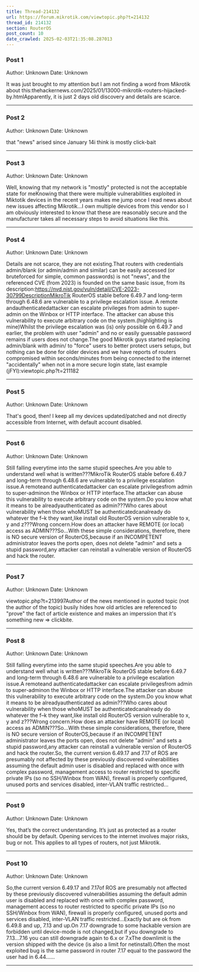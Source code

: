 ```yaml
---
title: Thread-214132
url: https://forum.mikrotik.com/viewtopic.php?t=214132
thread_id: 214132
section: RouterOS
post_count: 10
date_crawled: 2025-02-03T21:35:08.287013
---
```


### Post 1
Author: Unknown
Date: Unknown

It was just brought to my attention but I am not finding a word from Mikrotik about this:thehackernews.com/2025/01/13000-mikrotik-routers-hijacked-by.htmlApparently, it is just 2 days old discovery and details are scarce.

---
### Post 2
Author: Unknown
Date: Unknown

that "news" arised since January 14i think is mostly click-bait

---
### Post 3
Author: Unknown
Date: Unknown

Well, knowing that my network is "mostly" protected is not the acceptable state for meKnowing that there were multiple vulnerabilities exploited in Miktotik devices in the recent years makes me jump once I read news about new issues affecting Mikrotik...I own multiple devices from this vendor so I am obviously interested to know that these are reasonably secure and the manufacturer takes all necessary steps to avoid situations like this.

---
### Post 4
Author: Unknown
Date: Unknown

Details are not scarce, they are not existing.That routers with credentials admin/blank (or admin/admin and  similar) can be easily accessed (or bruteforced for simple, common passwords) is not "news", and the referenced CVE (from 2023) is founded on the same basic issue, from its description:https://nvd.nist.gov/vuln/detail/CVE-2023-30799DescriptionMikroTik RouterOS stable before 6.49.7 and long-term through 6.48.6 are vulnerable to a privilege escalation issue. A remote andauthenticatedattacker can escalate privileges from admin to super-admin on the Winbox or HTTP interface. The attacker can abuse this vulnerability to execute arbitrary code on the system.(highlighting is mine)Whilst the privilege escalation was (is) only possible on 6.49.7 and earlier, the problem with user "admin" and no or easily guessable password remains if users does not change.The good Mikrotik guys started replacing admin/blank with admin/<complex unique password> to "force" users to better protect users setups, but nothing can be done for older devices and we have reports of routers compromised within seconds/minutes from being connected to the internet "accidentally" when not in a more secure login state, last example (jFYI):viewtopic.php?t=211182

---
### Post 5
Author: Unknown
Date: Unknown

That's good, then! I keep all my devices updated/patched and not directly accessible from Internet, with default account disabled.

---
### Post 6
Author: Unknown
Date: Unknown

Still falling everytime into the same stupid speeches.Are you able to understand well what is written???MikroTik RouterOS stable before 6.49.7 and long-term through 6.48.6 are vulnerable to a privilege escalation issue.A remoteand authenticatedattacker can escalate privilegesfrom admin to super-adminon the Winbox or HTTP interface.The attacker can abuse this vulnerability to execute arbitrary code on the system.Do you know what it means to be alreadyauthenticated as admin???Who cares about vulnerability when those whoMUST be authenticatedcanalready do whatever the f–k they want,like install old RouterOS version vulnerable to x, y and z???Wrong concern.How does an attacker have REMOTE (or local) access as ADMIN???So...With these simple considerations, therefore, there is NO secure version of RouterOS,because if an INCOMPETENT administrator leaves the ports open, does not delete "admin" and sets a stupid password,any attacker can reinstall a vulnerable version of RouterOS and hack the router.

---
### Post 7
Author: Unknown
Date: Unknown

viewtopic.php?t=213997Author of the news mentioned in quoted topic (not the author of the topic) busily hides how old articles are referenced to "prove" the fact of article existence and makes an imperssion that it's something new => clickbite.

---
### Post 8
Author: Unknown
Date: Unknown

Still falling everytime into the same stupid speeches.Are you able to understand well what is written???MikroTik RouterOS stable before 6.49.7 and long-term through 6.48.6 are vulnerable to a privilege escalation issue.A remoteand authenticatedattacker can escalate privilegesfrom admin to super-adminon the Winbox or HTTP interface.The attacker can abuse this vulnerability to execute arbitrary code on the system.Do you know what it means to be alreadyauthenticated as admin???Who cares about vulnerability when those whoMUST be authenticatedcanalready do whatever the f–k they want,like install old RouterOS version vulnerable to x, y and z???Wrong concern.How does an attacker have REMOTE (or local) access as ADMIN???So...With these simple considerations, therefore, there is NO secure version of RouterOS,because if an INCOMPETENT administrator leaves the ports open, does not delete "admin" and sets a stupid password,any attacker can reinstall a vulnerable version of RouterOS and hack the router.So, the current version 6.49.17 and 7.17 of ROS are presumably not affected by these previously discovered vulnerabilities assuming the default admin user is disabled and replaced with once with complex password, management access to router restricted to specific private IPs (so no SSH/Winbox from WAN), firewall is properly configured, unused ports and services disabled, inter-VLAN traffic restricted...

---
### Post 9
Author: Unknown
Date: Unknown

Yes, that’s the correct understanding. It’s just as protected as a router should be by default. Opening services to the internet involves major risks, bug or not. This applies to all types of routers, not just Mikrotik.

---
### Post 10
Author: Unknown
Date: Unknown

So,the current version 6.49.17 and 7.17of ROS are presumably not affected by these previously discovered vulnerabilities assuming the default admin user is disabled and replaced with once with complex password, management access to router restricted to specific private IPs (so no SSH/Winbox from WAN), firewall is properly configured, unused ports and services disabled, inter-VLAN traffic restricted...Exactly but are ok from 6.49.8 and up, 7.13 and up.On 7.17 downgrade to some hackable version are forbidden until device-mode is not changed,but if you downgrade to 7.13...7.16 you can still downgrade again to 6.x or 7.xThe downlimit is the version shipped with the device (is also a limit for netinstall).Often the most exploited bug is the same password in router 7.17 equal to the password the user had in 6.44......

---
